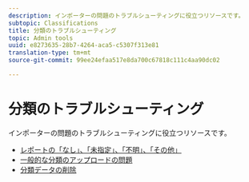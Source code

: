 ```yaml
---
description: インポーターの問題のトラブルシューティングに役立つリソースです。
subtopic: Classifications
title: 分類のトラブルシューティング
topic: Admin tools
uuid: e8273635-28b7-4264-aca5-c5307f313e81
translation-type: tm+mt
source-git-commit: 99ee24efaa517e8da700c67818c111c4aa90dc02

---
```



# 分類のトラブルシューティング

インポーターの問題のトラブルシューティングに役立つリソースです。

* [レポートの「なし」、「未指定」、「不明」、「その他」](/help/technotes/unspecified.md)
* [一般的な分類のアップロードの問題](http://helpx.adobe.com/analytics/kb/common-saint-upload-issues.html)
* [分類データの削除](/help/components/c-classifications2/c-classifications-importer/t-delete-classification-data.md)

